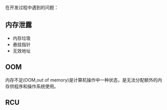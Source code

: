 在开发过程中遇到的问题：

内存泄露
-------

* 内存垃圾
* 悬挂指针
* 无效地址



OOM
---

内存不足(OOM,out of memory)是计算机操作中一种状态，是无法分配额外的内存供程序和操作系统使用。

RCU
---
